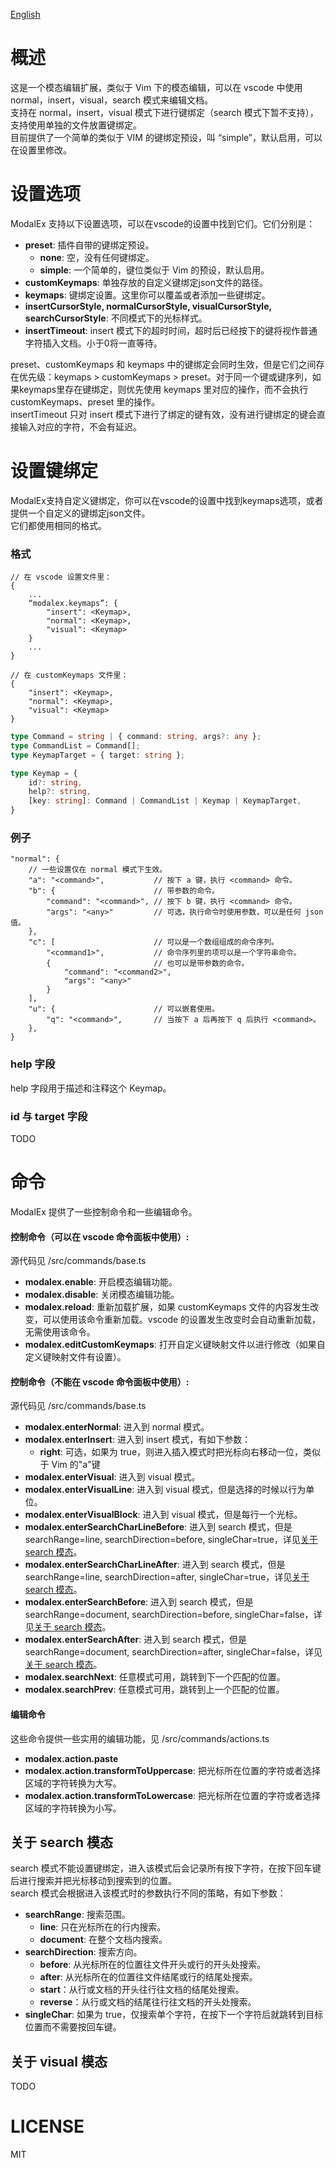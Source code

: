 [English](/README.md)

# 概述
这是一个模态编辑扩展，类似于 Vim 下的模态编辑，可以在 vscode 中使用 normal，insert，visual，search 模式来编辑文档。   
支持在 normal，insert，visual 模式下进行键绑定（search 模式下暂不支持），支持使用单独的文件放置键绑定。   
目前提供了一个简单的类似于 VIM 的键绑定预设，叫 “simple”，默认启用，可以在设置里修改。   


# 设置选项
ModalEx 支持以下设置选项，可以在vscode的设置中找到它们。它们分别是：

 * **preset**: 插件自带的键绑定预设。   
     * **none**: 空，没有任何键绑定。
     * **simple**: 一个简单的，键位类似于 Vim 的预设，默认启用。
 * **customKeymaps**: 单独存放的自定义键绑定json文件的路径。
 * **keymaps**: 键绑定设置。这里你可以覆盖或者添加一些键绑定。
 * **insertCursorStyle, normalCursorStyle, visualCursorStyle, searchCursorStyle**: 不同模式下的光标样式。
 * **insertTimeout**: insert 模式下的超时时间，超时后已经按下的键将视作普通字符插入文档。小于0将一直等待。

preset、customKeymaps 和 keymaps 中的键绑定会同时生效，但是它们之间存在优先级：keymaps > customKeymaps > preset。对于同一个键或键序列，如果keymaps里存在键绑定，则优先使用 keymaps 里对应的操作，而不会执行 customKeymaps、preset 里的操作。   
insertTimeout 只对 insert 模式下进行了绑定的键有效，没有进行键绑定的键会直接输入对应的字符，不会有延迟。

# 设置键绑定
ModalEx支持自定义键绑定，你可以在vscode的设置中找到keymaps选项，或者提供一个自定义的键绑定json文件。   
它们都使用相同的格式。

### 格式
``` jsonc
// 在 vscode 设置文件里：
{
    ...
    “modalex.keymaps”: {
        "insert": <Keymap>,
        "normal": <Keymap>,
        "visual": <Keymap>
    }
    ...
}
```
``` jsonc
// 在 customKeymaps 文件里：
{
    "insert": <Keymap>,
    "normal": <Keymap>,
    "visual": <Keymap>
}
```
``` typescript
type Command = string | { command: string, args?: any };
type CommandList = Command[];
type KeymapTarget = { target: string };

type Keymap = {
    id?: string,
    help?: string,
    [key: string]: Command | CommandList | Keymap | KeymapTarget,
}
```

### 例子
``` jsonc
"normal": {
    // 一些设置仅在 normal 模式下生效。
    "a": "<command>",           // 按下 a 键，执行 <command> 命令。
    "b": {                      // 带参数的命令。
        "command": "<command>", // 按下 b 键，执行 <command> 命令。
        "args": "<any>"         // 可选，执行命令时使用参数，可以是任何 json 值。
    },
    "c": [                      // 可以是一个数组组成的命令序列。
        "<command1>",           // 命令序列里的项可以是一个字符串命令。
        {                       // 也可以是带参数的命令。
            "command": "<command2>", 
            "args": "<any>"     
        }
    ],
    "u": {                      // 可以嵌套使用。
        "q": "<command>",       // 当按下 a 后再按下 q 后执行 <command>。
    },
}
```
### help 字段
help 字段用于描述和注释这个 Keymap。

### id 与 target 字段
TODO

# 命令
ModalEx 提供了一些控制命令和一些编辑命令。

#### 控制命令（可以在 vscode 命令面板中使用）:
源代码见 /src/commands/base.ts   
 * **modalex.enable**: 开启模态编辑功能。
 * **modalex.disable**: 关闭模态编辑功能。
 * **modalex.reload**: 重新加载扩展，如果 customKeymaps 文件的内容发生改变，可以使用该命令重新加载。vscode 的设置发生改变时会自动重新加载，无需使用该命令。
 * **modalex.editCustomKeymaps**: 打开自定义键映射文件以进行修改（如果自定义键映射文件有设置）。

#### 控制命令（不能在 vscode 命令面板中使用）:
源代码见 /src/commands/base.ts   
 * **modalex.enterNormal**: 进入到 normal 模式。
 * **modalex.enterInsert**: 进入到 insert 模式，有如下参数：
      * **right**: 可选，如果为 true，则进入插入模式时把光标向右移动一位，类似于 Vim 的"a"键
 * **modalex.enterVisual**: 进入到 visual 模式。
 * **modalex.enterVisualLine**: 进入到 visual 模式，但是选择的时候以行为单位。
 * **modalex.enterVisualBlock**: 进入到 visual 模式，但是每行一个光标。
 * **modalex.enterSearchCharLineBefore**: 进入到 search 模式，但是 searchRange=line, searchDirection=before, singleChar=true，详见[关于 search 模态](#关于-search-模态)。
 * **modalex.enterSearchCharLineAfter**: 进入到 search 模式，但是 searchRange=line, searchDirection=after, singleChar=true，详见[关于 search 模态](#关于-search-模态)。
 * **modalex.enterSearchBefore**: 进入到 search 模式，但是 searchRange=document, searchDirection=before, singleChar=false，详见[关于 search 模态](#关于-search-模态)。
 * **modalex.enterSearchAfter**: 进入到 search 模式，但是 searchRange=document, searchDirection=after, singleChar=false，详见[关于 search 模态](#关于-search-模态)。
 * **modalex.searchNext**: 任意模式可用，跳转到下一个匹配的位置。
 * **modalex.searchPrev**: 任意模式可用，跳转到上一个匹配的位置。

#### 编辑命令
这些命令提供一些实用的编辑功能，见 /src/commands/actions.ts   
 * **modalex.action.paste**
 * **modalex.action.transformToUppercase**: 把光标所在位置的字符或者选择区域的字符转换为大写。
 * **modalex.action.transformToLowercase**: 把光标所在位置的字符或者选择区域的字符转换为小写。

## 关于 search 模态
search 模式不能设置键绑定，进入该模式后会记录所有按下字符，在按下回车键后进行搜索并把光标移动到搜索到的位置。   
search 模式会根据进入该模式时的参数执行不同的策略，有如下参数：
 * **searchRange**: 搜索范围。
     * **line**: 只在光标所在的行内搜索。
     * **document**: 在整个文档内搜索。
 * **searchDirection**: 搜索方向。
     * **before**: 从光标所在的位置往文件开头或行的开头处搜索。
     * **after**: 从光标所在的位置往文件结尾或行的结尾处搜索。
     * **start**：从行或文档的开头往行往文档的结尾处搜索。
     * **reverse**：从行或文档的结尾往行往文档的开头处搜索。
 * **singleChar**: 如果为 true，仅搜索单个字符，在按下一个字符后就跳转到目标位置而不需要按回车键。

## 关于 visual 模态
TODO

# LICENSE
MIT